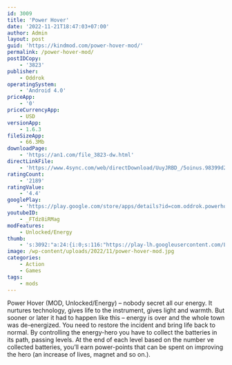 ```yaml
---
id: 3009
title: 'Power Hover'
date: '2022-11-21T18:47:03+07:00'
author: Admin
layout: post
guid: 'https://kindmod.com/power-hover-mod/'
permalink: /power-hover-mod/
postIDCopy:
    - '3823'
publisher:
    - Oddrok
operatingSystem:
    - 'Android 4.0'
priceApp:
    - '0'
priceCurrencyApp:
    - USD
versionApp:
    - 1.6.3
fileSizeApp:
    - 66.3Mb
downloadPage:
    - 'https://an1.com/file_3823-dw.html'
directLinkFile:
    - 'https://www.4sync.com/web/directDownload/UuyJRBD_/5oinus.98399d21f8e2eed084034fa021e67d07'
ratingCount:
    - '2189'
ratingValue:
    - '4.4'
googlePlay:
    - 'https://play.google.com/store/apps/details?id=com.oddrok.powerhover'
youtubeID:
    - _FTdz8iRMag
modFeatures:
    - Unlocked/Energy
thumb:
    - 's:3092:"a:24:{i:0;s:116:"https://play-lh.googleusercontent.com/L3xCcyq6zTvXorbfFNB3SuLi7YEbQ2mELqztuMXkoOHIy_3wvA97LRKJdXpFetWyzaxd=w526-h296";i:1;s:115:"https://play-lh.googleusercontent.com/Es0NnFGIKOYboxvfyuwI5SwL_l5yW4jQXKqe0vHk7O1i_hLpoca9jpQzkRsMaCx2Hpk=w526-h296";i:2;s:115:"https://play-lh.googleusercontent.com/-nRwWGXWzTwTLQoEVLYSiT3Oki98t1FGa_LhAH5J0s2EEi6yi9PydK3YXwalrDqh5r8=w526-h296";i:3;s:116:"https://play-lh.googleusercontent.com/_hHPResYV5HCwM58d2etUKUcHHfxn11wBRGa3aQpf5_hTh3St0If-qaytRaCb-SWasmH=w526-h296";i:4;s:114:"https://play-lh.googleusercontent.com/UkkaXwoA7Ibmq5Dm2IYPlsYBAdH_I9O0XRZVplowZ1MswJLwGfMNggF-ZyZo715fVQ=w526-h296";i:5;s:115:"https://play-lh.googleusercontent.com/bpuOBEJmjdSPBJkpbM3ZwDT0RXTB8RZYRk-KrcmE_21hPP8gMyL0zIlMildHWGQmTt8=w526-h296";i:6;s:115:"https://play-lh.googleusercontent.com/QDtLTzdKuJZUWppTC2WhQGLZuC_BLhiJrbQQ64gdPELgdCdyCHFj200_wYVzIwKA6fU=w526-h296";i:7;s:114:"https://play-lh.googleusercontent.com/mnSQJPBccBdjto4oljaBEWBuZ4BwaPLO5F8Nwp0_4yfop_PHgVB6jYQ4VSMlwQOq1Q=w526-h296";i:8;s:115:"https://play-lh.googleusercontent.com/Aqr7x1kaSIwU4ebTLiWfENvJohVEPZnlC0bQAyCn1cJLaVI2Wxlh4FBvfahmrsgoLHQ=w526-h296";i:9;s:114:"https://play-lh.googleusercontent.com/wVExlQaQM7iJjDNxv7sqWbliVNkWx0OHhJAeQlVHdvlZ4ml5l9583K5GSMtWc-tVEw=w526-h296";i:10;s:115:"https://play-lh.googleusercontent.com/w6635HEemajbvT-D6L_8gRtXG90uD00gIT-t1jk5QDif2EqMSkxcyfCwLhNMqMyZ8X8=w526-h296";i:11;s:115:"https://play-lh.googleusercontent.com/BFnEdKgyc9nHejBgomJVgjFYUsxerpW1Ro48PFq7jZ6P7ATX9ePqc74h79FIQNaQiSY=w526-h296";i:12;s:115:"https://play-lh.googleusercontent.com/CZKR8mV-HqHxOhKnQPQscCCGEOS-jd63_Z7oltCvTqnw_Atp7klySTl8Ew7R_kxAsAo=w526-h296";i:13;s:114:"https://play-lh.googleusercontent.com/ZYYlUmAvfYlkJoM24NFL5K02tX1Y2xTA3Z1gb5XjJk8LuzULh2oW8yHOrWhTLGhwUg=w526-h296";i:14;s:115:"https://play-lh.googleusercontent.com/H6zavsT10qe0ZV7ac8OYlqQPNxJNppi-XSXgAfJwQVv_7ELvmbrr_VxIraBfgrvCJaE=w526-h296";i:15;s:114:"https://play-lh.googleusercontent.com/F21JzAznnFsNmouP4WPfHhZhqMPNCrIvKzeyiOcldWwDZqRqekwtQQiG2vONk3MPvQ=w526-h296";i:16;s:114:"https://play-lh.googleusercontent.com/lwBskv942Mtl5b0BFRohvAl2uCiXHaC7rdcZm3vZHuvyhAc8llHsRnFTYanixAmj5w=w526-h296";i:17;s:115:"https://play-lh.googleusercontent.com/mzf746V5dnup58hx4EPwLF-y_t_E_f2LQ1BHTH4CGQ4k2aOpD7g9I4-gyYSVdghtR9Q=w526-h296";i:18;s:116:"https://play-lh.googleusercontent.com/PlAsEbthFe6t1gGOQHktUYONhWmVZ8vNlNrTPIjJui44OcLU8VbeMj1KvaS1j6kUSosQ=w526-h296";i:19;s:115:"https://play-lh.googleusercontent.com/W3TJ2tKfxNSgMPgqkPYQR4RLCtDjxk8FlstoFJja7r7mR9zEhMT8Gi0BgpY70d0aI8c=w526-h296";i:20;s:116:"https://play-lh.googleusercontent.com/7rAtS_SGwwHZf-AdpdGGvL7VexfNs82kQS9PGRLdovPeVBAz7cpYBMhmsr3DARle0cvH=w526-h296";i:21;s:115:"https://play-lh.googleusercontent.com/JB_rmRoMHDFnM5RyeMJ7sIdcKzrEVtnpdg2an5UXagufccHkRUfsGlRUTn5W8SSbrDo=w526-h296";i:22;s:116:"https://play-lh.googleusercontent.com/B8Sa0gKMEdXIwIlvbsuqUKrh7Gopqu5FA00qjUp80zEGdE-o9NVgxGq46Wh4OCnOEfgt=w526-h296";i:23;s:115:"https://play-lh.googleusercontent.com/E7rbmMnYOHaU6ipp9Zp1ScT4F116GrlOhyiO2mmqmN9ZAFaVo9qtc_BR57o9-BIjbDI=w526-h296";}";'
image: /wp-content/uploads/2022/11/power-hover-mod.jpg
categories:
    - Action
    - Games
tags:
    - mods
---
```


Power Hover (MOD, Unlocked/Energy) – nobody secret all our energy. It nurtures technology, gives life to the instrument, gives light and warmth. But sooner or later it had to happen like this – energy is over and the whole town was de-energized. You need to restore the incident and bring life back to normal. By controlling the energy-hero you have to collect the batteries in its path, passing levels. At the end of each level based on the number ve collected batteries, you’ll earn power-points that can be spent on improving the hero (an increase of lives, magnet and so on.).